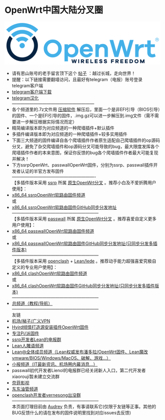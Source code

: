 # OpenWrt中国大陆分叉圈
![OpenWrt logo](./logo.svg)          

* 请有恩山账号的老手留言顶下这个 [帖子](https://www.right.com.cn/forum/thread-4053643-1-1.html) ：越过长城，走向世界！            
* 提醒：以下链接需要翻墙访问，且最好有telegram（电报）账号登录telegram客户端           
* [telegram客户端下载](https://telegram.org/apps)           
* [telegram汉化](https://t.me/setlanguage/classic-zh)          
———————————————————
* 各个频道里的.7z文件用 [压缩软件](https://cn.bandisoft.com/bandizip/) 解压后，里面一个是非EFI引导（BIOS引导）的固件、一个是EFI引导的固件，.img.gz可以进一步解压到.img文件（需不需要进一步解压根据实际情况而定）                  
* 精简编译版本即为对应频道的一种爬墙插件+默认插件             
* 多插件编译版本即为对应频道的一种爬墙插件+较多实用插件               
* 下面三大频道的固件编译自各个爬墙插件作者原生适配自己爬墙插件的op源码分叉，避免了杂交爬墙插件和op源码分叉可能导致的bug，最大限度发挥各个爬墙插件作者的本来意图，保证你反馈的bug各个爬墙插件作者最大可能复现并解决！          
* 下方ssrpOpenWrt、passwallOpenWrt固件，分别为ssrp、passwall插件开发者认证的半官方发布固件       
———————————————————-                 
【多插件版本采用 [ssrp](https://github.com/fw876/helloworld) 所属 [原生OpenWrt分叉](https://github.com/coolsnowwolf/lede) 。推荐小白及不爱折腾用户使用】：              
* [x86_64 ssrpOpenWrt软路由固件频道](https://t.me/ssrpOpenWRT)      
或      
* [x86_64 ssrpOpenWrt软路由固件GitHub同步分发地址](https://github.com/boduoyejieyi666/ssrpOpenWRT/releases)      
————————————————————               
【多插件版本采用 [passwall](https://github.com/xiaorouji/openwrt-passwall) 所属 [原生OpenWrt分叉](https://github.com/Lienol/openwrt) 。推荐喜爱自定义更多用户使用】：           
* [x86_64 passwallOpenWrt软路由固件频道](https://t.me/passwallOpenWRT233)      
或      
* [x86_64 passwallOpenWrt软路由固件GitHub同步分发地址(只同步分发多插件版本)](https://github.com/boduoyejieyi666/passwallOpenWRT/releases)         
————————————————————        
【多插件版本采用 [openclash](https://github.com/vernesong/OpenClash) + [Lean/lede](https://github.com/coolsnowwolf/lede) 。推荐动手能力超强喜爱究极自定义的专业用户使用】：      
* [x86_64 clashOpenWrt软路由固件频道](https://t.me/clashOpenWRT233)          
或       
* [x86_64 clashOpenWrt软路由固件GitHub同步分发地址(只同步分发多插件版本)](https://github.com/boduoyejieyi666/clashOpenWRT/releases)            
————————————————————        
* [总频道（教程/导航）](https://t.me/OpenWRTcn)             
————————————————————        
友链            
* [机场/梯子/广义VPN](./youlian/jichang.md)               
* [Hyird倾情打造源安装插件OpenWrt固件](./youlian/Hyird1.md)               
* [专注Pi/派固件](./youlian/Pi.md)        
* [ssrp开发者Lean的电报群](https://t.me/joinchat/JhKgAA6Hx1uiihA7RaTW1w)          
* [Lean人雕语频道](https://t.me/LeanSaidWTF)       
* [Lean@全体成员频道（Lean权威发布潘多拉/OpenWrt固件、Lean魔改vmware/BIOS/Windows/MacOS、破解、游戏...）](https://t.me/LeanAtYou)       
* [小报频道（IT最新资讯、机场圈内幕消息...）](https://t.me/FQnews)     
* passwall初代开发者Lienol的电报群已经关闭新人入口，第二代开发者xiaorouji暂未建立交流群    
* [奈菲影视](https://www.nfmovies.com/)      
* [东东油管频道](https://www.youtube.com/c/BIGdongdong/videos)         
* [openclash开发者vernesong出没群](https://t.me/ctcgfw_openwrt_discuss)         
————————————————————            
本页面打理目前由 [Audrey](https://t.me/AudreyHB1314) 负责，有事请联系它(仅限于友链等正事。其他的BUG反馈什么的请在发布的固件说明里找到对应issues去反馈)      

